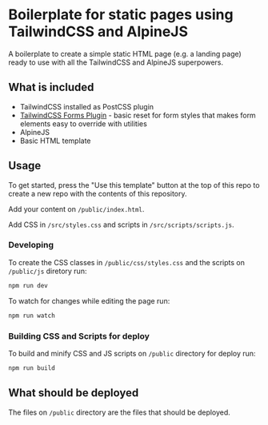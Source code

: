 # Boilerplate for static pages using TailwindCSS and AlpineJS

A boilerplate to create a simple static HTML page (e.g. a landing page) ready to use with all the TailwindCSS and AlpineJS superpowers.

## What is included

- TailwindCSS installed as PostCSS plugin 
- [TailwindCSS Forms Plugin](https://github.com/tailwindlabs/tailwindcss-forms) - basic reset for form styles that makes form elements easy to override with utilities 
- AlpineJS
- Basic HTML template

## Usage

To get started, press the "Use this template" button at the top of this repo to create a new repo with the contents of this repository.

Add your content on `/public/index.html`.

Add CSS in `/src/styles.css` and scripts in `/src/scripts/scripts.js`.

### Developing

To create the CSS classes in `/public/css/styles.css` and the scripts on `/public/js` diretory run:

```bash
npm run dev
```

To watch for changes while editing the page run:

```bash
npm run watch
```

### Building CSS and Scripts for deploy

To build and minify CSS and JS scripts on `/public` directory for deploy run:

```bash
npm run build
```

## What should be deployed

The files on `/public` directory are the files that should be deployed.
